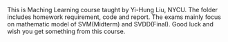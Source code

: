 This is Maching Learning course taught by Yi-Hung Liu, NYCU.
The folder includes homework requirement, code and report.
The exams mainly focus on mathematic model of SVM(Midterm) and SVDD(Final).
Good luck and wish you get something from this course.
